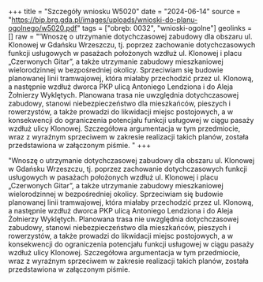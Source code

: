 +++
title = "Szczegóły wniosku W5020"
date = "2024-06-14"
source = "https://bip.brg.gda.pl/images/uploads/wnioski-do-planu-ogolnego/w5020.pdf"
tags = ["obręb: 0032", "wnioski-ogolne"]
geolinks = []
raw = "'Wnoszę o utrzymanie dotychczasowej zabudowy dla obszaru ul. Klonowej w Gdańsku Wrzeszczu, tj. poprzez zachowanie dotychczasowych funkcji usługowych w pasażach położonych wzdłuż ul. Klonowej i placu „Czerwonych Gitar”, a także utrzymanie zabudowy mieszkaniowej wielorodzinnej w bezpośredniej okolicy. Sprzeciwiam się budowie planowanej linii tramwajowej, która miałaby przechodzić przez ul. Klonową, a następnie wzdłuż dworca PKP ulicą Antoniego Lendziona i do Aleja Żołnierzy Wyklętych. Planowana trasa nie uwzględnia dotychczasowej zabudowy, stanowi niebezpieczeństwo dla mieszkańców, pieszych i rowerzystów, a także prowadzi do likwidacji miejsc postojowych, a w konsekwencji do ograniczenia potencjału funkcji usługowej w ciągu pasaży wzdłuż ulicy Klonowej. Szczegółowa argumentacja w tym przedmiocie, wraz z wyraźnym sprzeciwem w zakresie realizacji takich planów, została przedstawiona w załączonym piśmie. "
+++

"Wnoszę o utrzymanie dotychczasowej zabudowy dla obszaru ul. Klonowej w Gdańsku
Wrzeszczu, tj. poprzez zachowanie dotychczasowych funkcji usługowych w pasażach położonych
wzdłuż ul. Klonowej i placu „Czerwonych Gitar”, a także utrzymanie zabudowy mieszkaniowej
wielorodzinnej w bezpośredniej okolicy. Sprzeciwiam się budowie planowanej linii tramwajowej, która
miałaby przechodzić przez ul. Klonową, a następnie wzdłuż dworca PKP ulicą Antoniego Lendziona i
do Aleja Żołnierzy Wyklętych. Planowana trasa nie uwzględnia dotychczasowej zabudowy, stanowi
niebezpieczeństwo dla mieszkańców, pieszych i rowerzystów, a także prowadzi do likwidacji miejsc
postojowych, a w konsekwencji do ograniczenia potencjału funkcji usługowej w ciągu pasaży wzdłuż
ulicy Klonowej. Szczegółowa argumentacja w tym przedmiocie, wraz z wyraźnym sprzeciwem w
zakresie realizacji takich planów, została przedstawiona w załączonym piśmie.



